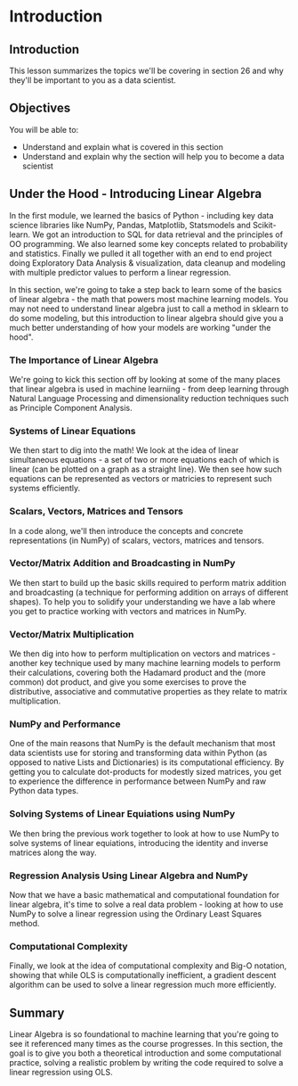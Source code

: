 
# Introduction

## Introduction
This lesson summarizes the topics we'll be covering in section 26 and why they'll be important to you as a data scientist.

## Objectives
You will be able to:
* Understand and explain what is covered in this section
* Understand and explain why the section will help you to become a data scientist

## Under the Hood - Introducing Linear Algebra

In the first module, we learned the basics of Python - including key data science libraries like NumPy, Pandas, Matplotlib, Statsmodels and Scikit-learn. We got an introduction to SQL for data retrieval and the principles of OO programming. We also learned some key concepts related to probability and statistics. Finally we pulled it all together with an end to end project doing Exploratory Data Analysis & visualization, data cleanup and modeling with multiple predictor values to perform a linear regression.

In this section, we're going to take a step back to learn some of the basics of linear algebra - the math that powers most machine learning models. You may not need to understand linear algebra just to call a method in sklearn to do some modeling, but this introduction to linear algebra should give you a much better understanding of how your models are working "under the hood".

### The Importance of Linear Algebra

We're going to kick this section off by looking at some of the many places that linear algebra is used in machine learniing - from deep learning through Natural Language Processing and dimensionality reduction techniques such as Principle Component Analysis.

### Systems of Linear Equations

We then start to dig into the math! We look at the idea of linear simultaneous equations - a set of two or more equations each of which is linear (can be plotted on a graph as a straight line). We then see how such equations can be represented as vectors or matricies to represent such systems efficiently.

### Scalars, Vectors, Matrices and Tensors

In a code along, we'll then introduce the concepts and concrete representations (in NumPy) of scalars, vectors, matrices and tensors.

### Vector/Matrix Addition and Broadcasting in NumPy

We then start to build up the basic skills required to perform matrix addition and broadcasting (a technique for performing addition on arrays of different shapes). To help you to solidify your understanding we have a lab where you get to practice working with vectors and matrices in NumPy.

### Vector/Matrix Multiplication

We then dig into how to perform multiplication on vectors and matrices - another key technique used by many machine learning models to perform their calculations, covering both the Hadamard product and the (more common) dot product, and give you some exercises to prove the distributive, associative and commutative properties as they relate to matrix multiplication.

### NumPy and Performance

One of the main reasons that NumPy is the default mechanism that most data scientists use for storing and transforming data within Python (as opposed to native Lists and Dictionaries) is its computational efficiency. By getting you to calculate dot-products for modestly sized matrices, you get to experience the difference in performance between NumPy and raw Python data types.

### Solving Systems of Linear Equiations using NumPy

We then bring the previous work together to look at how to use NumPy to solve systems of linear equiations, introducing the identity and inverse matrices along the way.


### Regression Analysis Using Linear Algebra and NumPy

Now that we have a basic mathematical and computational foundation for linear algebra, it's time to solve a real data problem - looking at how to use NumPy to solve a linear regression using the Ordinary Least Squares method.

### Computational Complexity

Finally, we look at the idea of computational complexity and Big-O notation, showing that while OLS is computationally inefficient, a gradient descent algorithm can be used to solve a linear regression much more efficiently.

 

## Summary

Linear Algebra is so foundational to machine learning that you're going to see it referenced many times as the course progresses. In this section, the goal is to give you both a theoretical introduction and some computational practice, solving a realistic problem by writing the code required to solve a linear regression using OLS.

